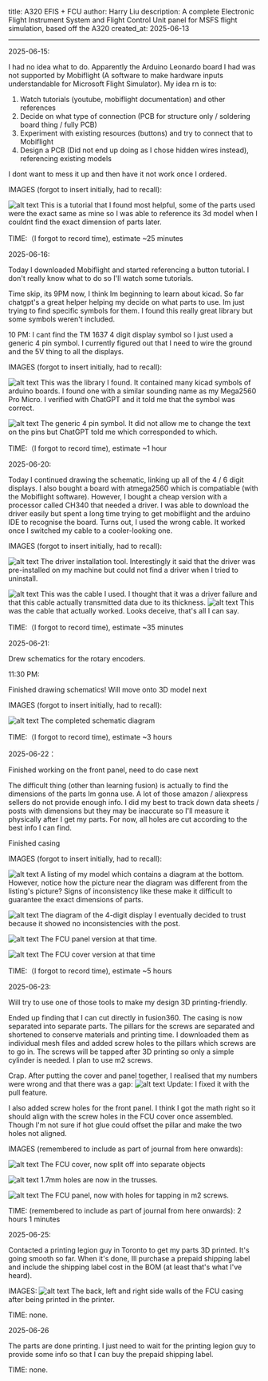 title: A320 EFIS + FCU
author: Harry Liu
description: A complete Electronic Flight Instrument System and Flight Control Unit panel for MSFS flight simulation, based off the A320
created_at: 2025-06-13

-----------------------------------------------------

2025-06-15:

I had no idea what to do. Apparently the Arduino Leonardo board I had was not supported by Mobiflight (A software to make hardware inputs understandable for Microsoft Flight Simulator). My idea rn is to:

1. Watch tutorials (youtube, mobiflight documentation) and other references
2. Decide on what type of connection (PCB for structure only / soldering board thing / fully PCB)
3. Experiment with existing resources (buttons) and try to connect that to Mobiflight
4. Design a PCB (Did not end up doing as I chose hidden wires instead), referencing existing models

I dont want to mess it up and then have it not work once I ordered.

IMAGES (forgot to insert initially, had to recall):

![alt text]({006A0AA3-C53E-4BF4-90D4-DFC635821DB1}.png)
This is a tutorial that I found most helpful, some of the parts used were the exact same as mine so I was able to reference its 3d model when I couldnt find the exact dimension of parts later.

TIME:（I forgot to record time), estimate ~25 minutes



2025-06-16:

Today I downloaded Mobiflight and started referencing a button tutorial. I don't really know what to do so I'll watch some tutorials.

Time skip, its 9PM now, I think Im beginning to learn about kicad. So far chatgpt's a great helper helping my decide on what parts to use. Im just trying to find specific symbols for them. I found this really great library but some symbols weren't included. 

10 PM: I cant find the TM 1637 4 digit display symbol so I just used a generic 4 pin symbol. I currently figured out that I need to wire the ground and the 5V thing to all the displays.

IMAGES (forgot to insert initially, had to recall):

![alt text]({BF42E258-31F5-424A-AE57-8EDF84792AA8}.png)
This was the library I found. It contained many kicad symbols of arduino boards. I found one with a similar sounding name as my Mega2560 Pro Micro. I verified with ChatGPT and it told me that the symbol was correct.

![alt text]({03511328-8371-42F2-8558-20519265484A}.png)
The generic 4 pin symbol. It did not allow me to change the text on the pins but ChatGPT told me which corresponded to which.

TIME:（I forgot to record time), estimate ~1 hour



2025-06-20:

Today I continued drawing the schematic, linking up all of the 4 / 6 digit displays. I also bought a board with atmega2560 which is compatiable (with the Mobiflight software). However, I bought a cheap version with a processor called CH340 that needed a driver. I was able to download the driver easily but spent a long time trying to get mobiflight and the arduino IDE to recognise the board. Turns out, I used the wrong cable. It worked once I switched my cable to a cooler-looking one.

IMAGES (forgot to insert initially, had to recall):

![alt text]({E6DEC7E2-82EC-4A08-9586-B7AB15D43F47}.png)
The driver installation tool. Interestingly it said that the driver was pre-installed on my machine but could not find a driver when I tried to uninstall.

![alt text](IMG_20250623_170620.jpg)
This was the cable I used. I thought that it was a driver failure and that this cable actually transmitted data due to its thickness.
![alt text](IMG_20250623_170539.jpg)
This was the cable that actually worked. Looks deceive, that's all I can say.

TIME:（I forgot to record time), estimate ~35 minutes



2025-06-21:

Drew schematics for the rotary encoders.

11:30 PM:

Finished drawing schematics! Will move onto 3D model next

IMAGES (forgot to insert initially, had to recall):

![alt text]({BF90E44C-8AFE-4934-B31E-95F017390DAC}.png)
The completed schematic diagram

TIME:（I forgot to record time), estimate ~3 hours



2025-06-22：

Finished working on the front panel, need to do case next

The difficult thing (other than learning fusion) is actually to find the dimensions of the parts Im gonna use. A lot of those amazon / aliexpress sellers do not provide enough info. I did my best to track down data sheets / posts with dimensions but they may be inaccurate so I'll measure it physically after I get my parts. For now, all holes are cut according to the best info I can find.

Finished casing

IMAGES (forgot to insert initially, had to recall):

![alt text](image.png)
A listing of my model which contains a diagram at the bottom. However, notice how the picture near the diagram was different from the listing's picture? Signs of inconsistency like these make it difficult to guarantee the exact dimensions of parts.

![alt text](image-1.png)
The diagram of the 4-digit display I eventually decided to trust because it showed no inconsistencies with the post.

![alt text]({36C88A8F-CC9F-434F-930D-8AE9430665AE}.png)
The FCU panel version at that time.

![alt text]({0C386C8B-F39E-4B7C-9FEB-41FFE35DBD55}.png)
The FCU cover version at that time

TIME:（I forgot to record time), estimate ~5 hours



2025-06-23: 

Will try to use one of those tools to make my design 3D printing-friendly. 

Ended up finding that I can cut directly in fusion360. The casing is now separated into separate parts. The pillars for the screws are separated and shortened to conserve materials and printing time. I downloaded them as individual mesh files and added screw holes to the pillars which screws are to go in. The screws will be tapped after 3D printing so only a simple cylinder is needed. I plan to use m2 screws.

Crap. After putting the cover and panel together, I realised that my numbers were wrong and that there was a gap:
![alt text]({DD00D0FC-9FB3-45BD-9D91-5937A67CFC00}.png) 
Update: I fixed it with the pull feature.

I also added screw holes for the front panel. I think I got the math right so it should align with the screw holes in the FCU cover once assembled. Though I'm not sure if hot glue could offset the pillar and make the two holes not aligned.

IMAGES (remembered to include as part of journal from here onwards):

![alt text]({54EBFF67-152B-491E-8188-83E1CDC7AFCB}.png)
The FCU cover, now split off into separate objects

![alt text]({328C979E-660C-4C35-B66C-8C0696C78CEF}.png)
1.7mm holes are now in the trusses.

![alt text]({0879782E-7165-493F-8B71-AC701F02BF39}.png)
The FCU panel, now with holes for tapping in m2 screws.

TIME: (remembered to include as part of journal from here onwards): 2 hours 1 minutes


2025-06-25:

Contacted a printing legion guy in Toronto to get my parts 3D printed. It's going smooth so far. When it's done, Ill purchase a prepaid shipping label and include the shipping label cost in the BOM (at least that's what I've heard).

IMAGES:
![alt text](image-2.png)
The back, left and right side walls of the FCU casing after being printed in the printer.

TIME: none.



2025-06-26

The parts are done printing. I just need to wait for the printing legion guy to provide some info so that I can buy the prepaid shipping label.

TIME: none.